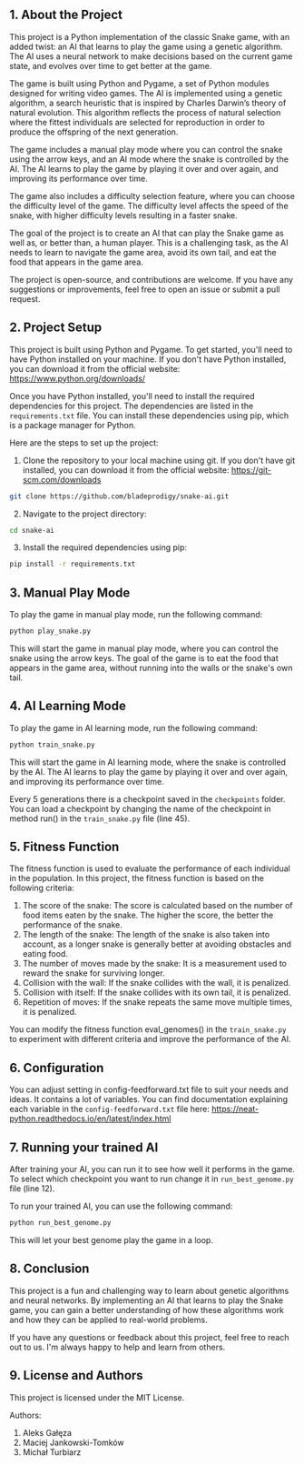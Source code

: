 ## 1. About the Project

This project is a Python implementation of the classic Snake game, with an added twist: an AI that learns to play the game using a genetic algorithm. The AI uses a neural network to make decisions based on the current game state, and evolves over time to get better at the game.

The game is built using Python and Pygame, a set of Python modules designed for writing video games. The AI is implemented using a genetic algorithm, a search heuristic that is inspired by Charles Darwin’s theory of natural evolution. This algorithm reflects the process of natural selection where the fittest individuals are selected for reproduction in order to produce the offspring of the next generation.

The game includes a manual play mode where you can control the snake using the arrow keys, and an AI mode where the snake is controlled by the AI. The AI learns to play the game by playing it over and over again, and improving its performance over time.

The game also includes a difficulty selection feature, where you can choose the difficulty level of the game. The difficulty level affects the speed of the snake, with higher difficulty levels resulting in a faster snake.

The goal of the project is to create an AI that can play the Snake game as well as, or better than, a human player. This is a challenging task, as the AI needs to learn to navigate the game area, avoid its own tail, and eat the food that appears in the game area.

The project is open-source, and contributions are welcome. If you have any suggestions or improvements, feel free to open an issue or submit a pull request.

## 2. Project Setup

This project is built using Python and Pygame. To get started, you'll need to have Python installed on your machine. If you don't have Python installed, you can download it from the official website: https://www.python.org/downloads/

Once you have Python installed, you'll need to install the required dependencies for this project. The dependencies are listed in the `requirements.txt` file. You can install these dependencies using pip, which is a package manager for Python.

Here are the steps to set up the project:

1. Clone the repository to your local machine using git. If you don't have git installed, you can download it from the official website: https://git-scm.com/downloads

```bash
git clone https://github.com/bladeprodigy/snake-ai.git
```

2. Navigate to the project directory:

```bash
cd snake-ai
```

3. Install the required dependencies using pip:

```bash
pip install -r requirements.txt
```

## 3. Manual Play Mode

To play the game in manual play mode, run the following command:

```bash
python play_snake.py
```

This will start the game in manual play mode, where you can control the snake using the arrow keys. The goal of the game is to eat the food that appears in the game area, without running into the walls or the snake's own tail.

## 4. AI Learning Mode

To play the game in AI learning mode, run the following command:

```bash
python train_snake.py
```

This will start the game in AI learning mode, where the snake is controlled by the AI. The AI learns to play the game by playing it over and over again, and improving its performance over time.

Every 5 generations there is a checkpoint saved in the `checkpoints` folder. You can load a checkpoint by changing the name of the checkpoint in method run() in the `train_snake.py` file (line 45).

## 5. Fitness Function

The fitness function is used to evaluate the performance of each individual in the population. In this project, the fitness function is based on the following criteria:

1. The score of the snake: The score is calculated based on the number of food items eaten by the snake. The higher the score, the better the performance of the snake.
2. The length of the snake: The length of the snake is also taken into account, as a longer snake is generally better at avoiding obstacles and eating food.
3. The number of moves made by the snake: It is a measurement used to reward the snake for surviving longer.
4. Collision with the wall: If the snake collides with the wall, it is penalized.
5. Collision with itself: If the snake collides with its own tail, it is penalized.
6. Repetition of moves: If the snake repeats the same move multiple times, it is penalized.

You can modify the fitness function eval_genomes() in the `train_snake.py` to experiment with different criteria and improve the performance of the AI.

## 6. Configuration

You can adjust setting in config-feedforward.txt file to suit your needs and ideas. It contains a lot of variables. You can find documentation explaining each variable in the `config-feedforward.txt` file here: https://neat-python.readthedocs.io/en/latest/index.html

## 7. Running your trained AI

After training your AI, you can run it to see how well it performs in the game. To select which checkpoint you want to run change it in `run_best_genome.py` file (line 12).

To run your trained AI, you can use the following command:

```bash
python run_best_genome.py
```

This will let your best genome play the game in a loop.

## 8. Conclusion

This project is a fun and challenging way to learn about genetic algorithms and neural networks. By implementing an AI that learns to play the Snake game, you can gain a better understanding of how these algorithms work and how they can be applied to real-world problems.

If you have any questions or feedback about this project, feel free to reach out to us. I'm always happy to help and learn from others.

## 9. License and Authors

This project is licensed under the MIT License.

Authors:
1. Aleks Gałęza
2. Maciej Jankowski-Tomków
3. Michał Turbiarz

